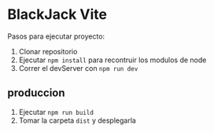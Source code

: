 # BlackJack Vite

Pasos para ejecutar proyecto:

1. Clonar repositorio
2. Ejecutar ```npm install``` para recontruir los modulos de node
3. Correr el devServer con ```npm run dev```

## produccion

1. Ejecutar ```npm run build```
2. Tomar la carpeta ```dist``` y desplegarla